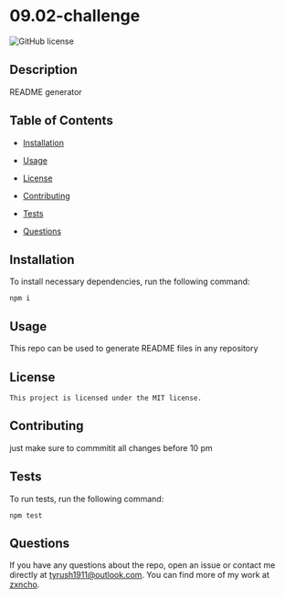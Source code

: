 # 09.02-challenge
![GitHub license](https://img.shields.io/badge/license-MIT-blue.svg)

## Description

README generator

## Table of Contents 

* [Installation](#installation)

* [Usage](#usage)

* [License](#license)

* [Contributing](#contributing)

* [Tests](#tests)

* [Questions](#questions)

## Installation

To install necessary dependencies, run the following command:

```
npm i
```

## Usage

This repo can be used to generate README files in  any repository

 ## License
    This project is licensed under the MIT license.
  
## Contributing

just make sure to commmitit  all changes before 10 pm

## Tests

To run tests, run the following command:

```
npm test
```

## Questions

If you have any questions about the repo, open an issue or contact me directly at tyrush1911@outlook.com. You can find more of my work at [zxncho](https://github.com/zxncho/).

